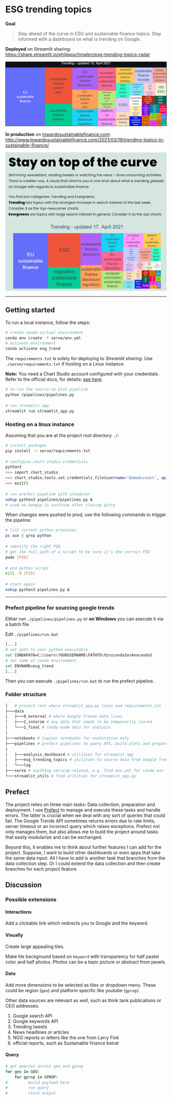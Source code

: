# ESG trending topics

__Goal__ 
> Stay ahead of the curve in ESG and sustainable finance topics. Stay informed with a dashboard on what is trending on Google.

__Deployed__ on Streamlit sharing: https://share.streamlit.io/philippschmalen/esg-trending-topics-radar

![](docs/esg_radar1.png)

__In production__ on [towardssustainablefinance.com](http://www.towardssustainablefinance.com/):  http://www.towardssustainablefinance.com/2021/03/19/trending-topics-in-sustainable-finance/

![](docs/esg_radar2.png)

--- 

## Getting started

To run a local instance, follow the steps: 

```bash
# create conda virtual environment
conda env create -f serve/env.yml
# activate environment
conda activate esg_trend
```

The `requirements.txt` is solely for deploying to _Streamlit sharing_. Use `./serve/requirements.txt` if hosting on a Linux instance.

__Note:__ You need a Chart Studio account configured with your credentials. Refer to the official docs, for details: [see here](https://plotly.com/python/getting-started-with-chart-studio/).

```bash
# to run the source-to-plot pipeline
python /pipelines/pipelines.py

# run streamlit app
streamlit run streamlit_app.py
```

### Hosting on a linux instance

Assuming that you are at the project root directory `./`:

```bash
# install packages
pip install -r serve/requirements.txt

# configure chart-studio credentials
python3
>>> import chart_studio
>>> chart_studio.tools.set_credentials_file(username='DemoAccount', api_key='lr1c37zw81')
>>> exit()

# run prefect pipeline with scheduler 
nohup python3 pipelines/pipelines.py &
# used no hangup to continue after closing putty
```

When changes were pushed to prod, use the following commands to trigger the pipeline:

```bash
# list current python processes 
ps aux | grep python 

# identify the right PID
# get the full path of a script to be sure it's the correct PID
pwdx [PID]

# end python script
kill -9 [PID]

# start again
nohup python3 pipelines.py &

```


---

### Prefect pipeline for sourcing google trends

Either run `./pipelines/pipelines.py` or __on Windows__ you can execute it via a batch file.

Edit `./pipelines/run.bat` 

```bash
[...]
# set path to your python executable
set CONDAPATH=C:\Users\YOURUSERNAME\PATHTO\Miniconda3orAnaconda3
# set name of conda environment
set ENVNAME=esg_trend
[...]
```

Then you can execute `./pipelines/run.bat` to run the prefect pipeline.

### Folder structure
```bash
|   # project root where streamlit_app.py lives and requirements.txt
├───data
│   ├───0_external # where Google Trends data lives
│   ├───1_interim # any data that needs to be temporarily stored
│   └───2_final # ready-made data for analysis
|
├───notebooks # jupyter notebooks for exploration only 
├───pipelines # prefect pipelines to query API, build plots and prepare analysis
|
│   ├───analysis_dashboard # utilities for streamlit app
│   ├───esg_trending_topics # utilities to source data from Google Trends
│   └───log
├───serve # anything serving-related, e.g. find env.yml for conda env 
└───streamlit_utils # find utilities for streamlit_app.py
```

## Prefect

The project relies on three main tasks: Data collection, preparation and  deployment. I use [Prefect](https://www.prefect.io/) to manage and execute these tasks and handle errors. The latter is crucial when we deal with any sort of queries that could fail. The Google Trends API sometimes returns errors due to rate limits, server timeout or an incorrect query which raises exceptions. Prefect not only manages them, but also allows me to build the project around tasks that easily modularize and can be exchanged. 

Beyond this, it enables me to think about further features I can add for the project. Suppose, I want to build other dashboards or even apps that take the same data input. All I have to add is another task that branches from the data collection step. Or I could extend the data collection and then create branches for each project feature. 

 <!-- TODO: add image of branches in prefect -->

## Discussion

### Possible extensions

#### Interactions

Add a clickable link which redirects you to Google and the keyword.  

#### Visually

Create large appealing tiles. 

Make tile background based on `keyword` with transparency for half pastel 
color and half photos. Photos can be a topic picture or abstract from pexels.

#### Data

Add more dimensions to be selected as tiles or dropdown menu. These could be region (`geo`) and platform specific like youtube (`gprop`). 

Other data sources are relevant as well, such as think tank publications or CEO addresses.   


1. Google search API
1. Google keywords API
1. Trending tweets
1. News headlines or articles
2. NGO reports or letters like the one from Larry Fink
3. official reports, such as Sustainable finance beirat


#### Query 

```python 
# get queries across geo and gprop
for geo in GEO:
    for gprop in GPROP:
#         build payload here
#         run query
#         store output

```




